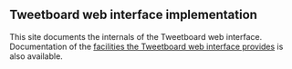 ## Tweetboard web interface implementation

This site documents the internals of the Tweetboard web interface. Documentation of the [facilities the Tweetboard web interface provides](https://github.com/patveck/tweetboard/wiki/Tweetboard-web-interface-general-overview) is also available.

